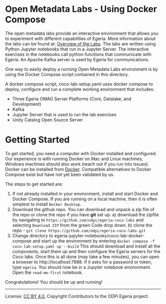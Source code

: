 <!-- SPDX-License-Identifier: CC-BY-4.0 -->
<!-- Copyright Contributors to the ODPi Egeria project. -->

# Open Metadata Labs - Using Docker Compose

The open metadata labs provide an interactive environment that allows you to
experiment with different capabilities of Egeria.  More information about the labs can be found at:
[Overview of the Labs](https://egeria-project.org/education/open-metadata-labs/overview/).
The labs are written using Python Jupyter notebooks that
run in a Jupyter Server. The interactive exercises in the notebooks call python functions
that communicate with Egeria. An Apache Kafka server is used by Egeria for communications.

One way to easily deploy a running
Open Metadata Labs environment is by using the Docker Compose script contained in this directory.

A docker compose script, coco-lab-setup.yaml uses docker compose to deploy, configure and run a complete working 
environment that includes:

* Three Egeria OMAG Server Platforms (Core, Datalake, and Development)
* Kafka
* Jupyter Server that is used to run the lab exercises
* Unity Catalog Open Source Server


# Getting Started

To get started, you need a computer with Docker installed and configured. Our experience is with running Docker on Mac and 
Linux machines, Windows machines should also work (reach out if you run into issues). Docker can be installed from 
[Docker](https://docker.com). Compatible alternatives to Docker Compose exist but have not yet been validated by us.

The steps to get started are:
1) If not already installed in your environment, install and start Docker and Docker Compose. If you are running on a local machine, then it is often simplest to install `Docker Desktop`.
2) Download the github repo. You can download and unpack a zip file of the repo or clone the repo if you have **git** set up:
    a) download the zipfile by navigating to `https://github.com/odpi/egeria-coco-labs` and selecting `Download ZIP` from the green Code drop down.
    b) clone the repo - `git clone https://github.com/odpi/egeria-coco-labs.git`
3) Change directory to egeria-jupyter-notebooks/coco-lab-docker-compose and start up the environment by entering `docker compose -f coco-lab-setup.yaml up --build`
This should download and install all the components, start them up and then configure the Egeria servers for the Coco labs. Once this is all done (may take a few minutes), you
can open a browser to http://localhost:7888. If it asks for a password or token, type `egeria`. You should now be in a Jupyter notebook environment. Open the `read-me-first` notebook.

Congratulations! You should be up and running!







----
License: [CC BY 4.0](https://creativecommons.org/licenses/by/4.0/),
Copyright Contributors to the ODPi Egeria project.
